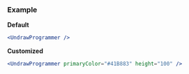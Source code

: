### Example

**Default**
```jsx
<UndrawProgrammer />
```

**Customized**
```jsx
<UndrawProgrammer primaryColor="#41B883" height="100" />
```
